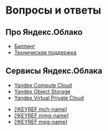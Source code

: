 # Вопросы и ответы

## Про Яндекс.Облако

* [Биллинг](../billing/qa/all.md)
* [Техническая поддержка](../support/qa.md)

## Сервисы Яндекс.Облака

* [Yandex Compute Cloud](../compute/qa/all.md)
* [Yandex Object Storage](../storage/qa.md)
* [Yandex Virtual Private Cloud](../vpc/qa/)
- [[!KEYREF mch-name]](../managed-clickhouse/qa/all.md)
- [[!KEYREF mmg-name]](../managed-mongodb/qa/all.md)
- [[!KEYREF mpg-name]](../managed-postgresql/qa/all.md)


